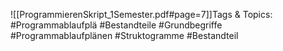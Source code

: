 
![[ProgrammierenSkript_1Semester.pdf#page=7]]Tags & Topics:
   #Programmablaufplä
   #Bestandteile
   #Grundbegriffe
   #Programmablaufplänen
   #Struktogramme
   #Bestandteil